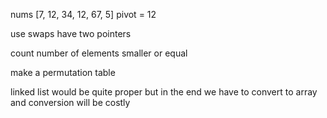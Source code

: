nums [7, 12, 34, 12, 67, 5]
pivot = 12

use swaps
have two pointers

count number of elements smaller or equal

make a permutation table

linked list would be quite proper
but in the end we have to convert to array
and conversion will be costly
